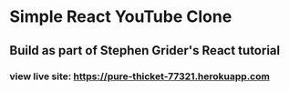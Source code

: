 # Simple React YouTube Clone 
## Build as part of Stephen Grider's React tutorial
### view live site: https://pure-thicket-77321.herokuapp.com

